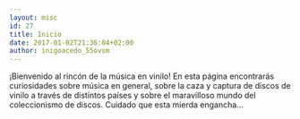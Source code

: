 ```yaml
---
layout: misc
id: 27
title: Inicio
date: 2017-01-02T21:36:04+02:00
author: inigoacedo_55ovsm
---
```


¡Bienvenido al rincón de la música en vinilo! En esta página encontrarás curiosidades sobre música en general, sobre la caza y captura de discos de vinilo a través de distintos países y sobre el maravilloso mundo del coleccionismo de discos. Cuidado que esta mierda engancha...
